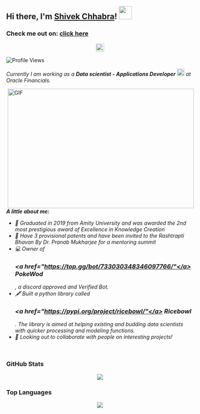 ## Hi there, I'm [Shivek Chhabra](https://www.shivekchhabra.com/)! <img src="https://raw.githubusercontent.com/TheDudeThatCode/TheDudeThatCode/master/Assets/Hi.gif" width=35 height=35> 

<h3>Check me out on: <a href="https://www.shivekchhabra.com/"</a> click here</h3>

<p align="center">
      <a href="https://in.linkedin.com/in/shivek-chhabra-204a25110">
        <img align="center" alt="Mandar's LinkedIn profile" width="22px" src="https://cdn.jsdelivr.net/npm/simple-icons@v3/icons/linkedin.svg"/>
      </a>
 	</p>

![Profile Views](https://komarev.com/ghpvc/?username=shivekchhabra&style=flat-square)


<p>
  <em>
    Currently I am working as a <b>Data scientist - Applications Developer</b> <img src="https://raw.githubusercontent.com/TheDudeThatCode/TheDudeThatCode/master/Assets/Medal.gif" width=20 height=20> at Oracle Financials.
  </em>
 </p>

<img align="right" alt="GIF" src="https://github.com/abhisheknaiidu/abhisheknaiidu/blob/master/code.gif?raw=true" width="500" height="320" />

<em>
  
**A little about me:**

- 👨 Graduated in 2019 from Amity University and was awarded the 2nd most prestigious award of Excellence in Knowledge Creation
- 💼 Have 3 provisional patents and have been invited to the Rashtrapti Bhavan By Dr. Pranab Mukharjee for a mentoring summit
- 💻 Owner of <h3><a href="https://top.gg/bot/733030348346097766/"</a> PokeWod</h3>, a discord approved and Verified Bot.
- 🖋️ Built a python library called <h3><a href="https://pypi.org/project/ricebowl/"</a> Ricebowl</h3>. The library is aimed at helping existing and budding data scientists with quicker processing and modeling functions.
- 💬 Looking out to collaborate with people on interesting projects!
<br/> 
</em>

### GitHub Stats
<p align="center">
  <a href = "https://github.com/shivekchhabra">
<img src="https://github-readme-stats-aj8vj7k8x.vercel.app/api?username=shivekchhabra&show_icons=true&title_color=ffc857&icon_color=8ac926&text_color=daf7dc&bg_color=151515&count_private=true&include_all_commits=true">
  </a>
 </p>
 
### Top Languages

<p align="center">
<a href = "https://github.com/shivekchhabra">
  <img src="https://github-readme-stats-aj8vj7k8x.vercel.app/api/top-langs/?username=shivekchhabra&layout=compact&title_color=ffc857&icon_color=8ac926&text_color=daf7dc&bg_color=151515&card_width=400">
</a>
</p>

